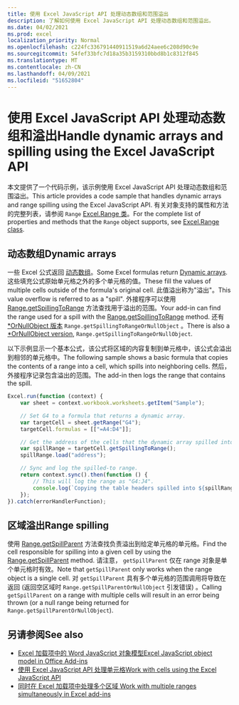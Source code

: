```yaml
---
title: 使用 Excel JavaScript API 处理动态数组和范围溢出
description: 了解如何使用 Excel JavaScript API 处理动态数组和范围溢出。
ms.date: 04/02/2021
ms.prod: excel
localization_priority: Normal
ms.openlocfilehash: c224fc336791440911519a6d24aee6c208d90c9e
ms.sourcegitcommit: 54fef33bfc7d18a35b3159310bbd8b1c8312f845
ms.translationtype: MT
ms.contentlocale: zh-CN
ms.lasthandoff: 04/09/2021
ms.locfileid: "51652804"
---
```

# <a name="handle-dynamic-arrays-and-spilling-using-the-excel-javascript-api"></a><span data-ttu-id="105ae-103">使用 Excel JavaScript API 处理动态数组和溢出</span><span class="sxs-lookup"><span data-stu-id="105ae-103">Handle dynamic arrays and spilling using the Excel JavaScript API</span></span>

<span data-ttu-id="105ae-104">本文提供了一个代码示例，该示例使用 Excel JavaScript API 处理动态数组和范围溢出。</span><span class="sxs-lookup"><span data-stu-id="105ae-104">This article provides a code sample that handles dynamic arrays and range spilling using the Excel JavaScript API.</span></span> <span data-ttu-id="105ae-105">有关对象支持的属性和方法的完整列表，请参阅 `Range` [Excel.Range 类](/javascript/api/excel/excel.range)。</span><span class="sxs-lookup"><span data-stu-id="105ae-105">For the complete list of properties and methods that the `Range` object supports, see [Excel.Range class](/javascript/api/excel/excel.range).</span></span>

## <a name="dynamic-arrays"></a><span data-ttu-id="105ae-106">动态数组</span><span class="sxs-lookup"><span data-stu-id="105ae-106">Dynamic arrays</span></span>

<span data-ttu-id="105ae-107">一些 Excel 公式返回 [动态数组](https://support.microsoft.com/office/dynamic-array-formulas-and-spilled-array-behavior-205c6b06-03ba-4151-89a1-87a7eb36e531)。</span><span class="sxs-lookup"><span data-stu-id="105ae-107">Some Excel formulas return [Dynamic arrays](https://support.microsoft.com/office/dynamic-array-formulas-and-spilled-array-behavior-205c6b06-03ba-4151-89a1-87a7eb36e531).</span></span> <span data-ttu-id="105ae-108">这些填充公式原始单元格之外的多个单元格的值。</span><span class="sxs-lookup"><span data-stu-id="105ae-108">These fill the values of multiple cells outside of the formula's original cell.</span></span> <span data-ttu-id="105ae-109">此值溢出称为"溢出"。</span><span class="sxs-lookup"><span data-stu-id="105ae-109">This value overflow is referred to as a "spill".</span></span> <span data-ttu-id="105ae-110">外接程序可以使用 [Range.getSpillingToRange](/javascript/api/excel/excel.range#getspillingtorange--) 方法查找用于溢出的范围。</span><span class="sxs-lookup"><span data-stu-id="105ae-110">Your add-in can find the range used for a spill with the [Range.getSpillingToRange](/javascript/api/excel/excel.range#getspillingtorange--) method.</span></span> <span data-ttu-id="105ae-111">还有 [\*OrNullObject 版本](..//develop/application-specific-api-model.md#ornullobject-methods-and-properties) `Range.getSpillingToRangeOrNullObject` 。</span><span class="sxs-lookup"><span data-stu-id="105ae-111">There is also a [\*OrNullObject version](..//develop/application-specific-api-model.md#ornullobject-methods-and-properties), `Range.getSpillingToRangeOrNullObject`.</span></span>

<span data-ttu-id="105ae-112">以下示例显示一个基本公式，该公式将区域的内容复制到单元格中，该公式会溢出到相邻的单元格中。</span><span class="sxs-lookup"><span data-stu-id="105ae-112">The following sample shows a basic formula that copies the contents of a range into a cell, which spills into neighboring cells.</span></span> <span data-ttu-id="105ae-113">然后，外接程序记录包含溢出的范围。</span><span class="sxs-lookup"><span data-stu-id="105ae-113">The add-in then logs the range that contains the spill.</span></span>

```js
Excel.run(function (context) {
    var sheet = context.workbook.worksheets.getItem("Sample");

    // Set G4 to a formula that returns a dynamic array.
    var targetCell = sheet.getRange("G4");
    targetCell.formulas = [["=A4:D4"]];

    // Get the address of the cells that the dynamic array spilled into.
    var spillRange = targetCell.getSpillingToRange();
    spillRange.load("address");

    // Sync and log the spilled-to range.
    return context.sync().then(function () {
        // This will log the range as "G4:J4".
        console.log(`Copying the table headers spilled into ${spillRange.address}.`);
    });
}).catch(errorHandlerFunction);
```

## <a name="range-spilling"></a><span data-ttu-id="105ae-114">区域溢出</span><span class="sxs-lookup"><span data-stu-id="105ae-114">Range spilling</span></span>

<span data-ttu-id="105ae-115">使用 [Range.getSpillParent](/javascript/api/excel/excel.range#getspillparent--) 方法查找负责溢出到给定单元格的单元格。</span><span class="sxs-lookup"><span data-stu-id="105ae-115">Find the cell responsible for spilling into a given cell by using the [Range.getSpillParent](/javascript/api/excel/excel.range#getspillparent--) method.</span></span> <span data-ttu-id="105ae-116">请注意， `getSpillParent` 仅在 range 对象是单个单元格时有效。</span><span class="sxs-lookup"><span data-stu-id="105ae-116">Note that `getSpillParent` only works when the range object is a single cell.</span></span> <span data-ttu-id="105ae-117">对 `getSpillParent` 具有多个单元格的范围调用将导致在返回 (返回空区域时 `Range.getSpillParentOrNullObject` 引发错误) 。</span><span class="sxs-lookup"><span data-stu-id="105ae-117">Calling `getSpillParent` on a range with multiple cells will result in an error being thrown (or a null range being returned for `Range.getSpillParentOrNullObject`).</span></span>

## <a name="see-also"></a><span data-ttu-id="105ae-118">另请参阅</span><span class="sxs-lookup"><span data-stu-id="105ae-118">See also</span></span>

- [<span data-ttu-id="105ae-119">Excel 加载项中的 Word JavaScript 对象模型</span><span class="sxs-lookup"><span data-stu-id="105ae-119">Excel JavaScript object model in Office Add-ins</span></span>](excel-add-ins-core-concepts.md)
- [<span data-ttu-id="105ae-120">使用 Excel JavaScript API 处理单元格</span><span class="sxs-lookup"><span data-stu-id="105ae-120">Work with cells using the Excel JavaScript API</span></span>](excel-add-ins-cells.md)
- [<span data-ttu-id="105ae-121"> 同时在 Excel 加载项中处理多个区域 </span><span class="sxs-lookup"><span data-stu-id="105ae-121">Work with multiple ranges simultaneously in Excel add-ins</span></span>](excel-add-ins-multiple-ranges.md)
